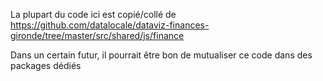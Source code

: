 La plupart du code ici est copié/collé de https://github.com/datalocale/dataviz-finances-gironde/tree/master/src/shared/js/finance

Dans un certain futur, il pourrait être bon de mutualiser ce code dans des packages dédiés